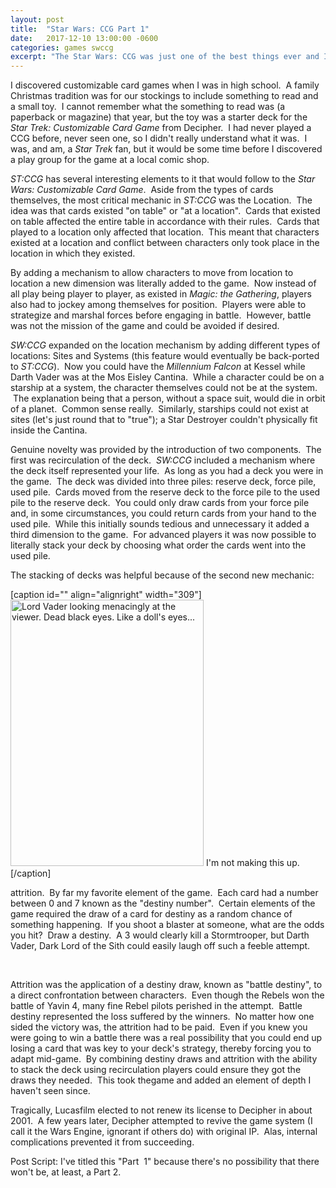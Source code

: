 ```yaml
---
layout: post
title:  "Star Wars: CCG Part 1"
date:   2017-12-10 13:00:00 -0600
categories: games swccg
excerpt: "The Star Wars: CCG was just one of the best things ever and I need to tell you why."
---
```

I discovered customizable card games when I was in high school.  A family Christmas tradition was for our stockings to include something to read and a small toy.  I cannot remember what the something to read was (a paperback or magazine) that year, but the toy was a starter deck for the <em>Star Trek: Customizable Card Game</em> from Decipher.  I had never played a CCG before, never seen one, so I didn't really understand what it was.  I was, and am, a <em>Star Trek </em>fan, but it would be some time before I discovered a play group for the game at a local comic shop.

<em>ST:CCG</em> has several interesting elements to it that would follow to the <em>Star Wars: Customizable Card Game</em>.  Aside from the types of cards themselves, the most critical mechanic in <em>ST:CCG</em> was the Location.  The idea was that cards existed "on table" or "at a location".  Cards that existed on table affected the entire table in accordance with their rules.  Cards that played to a location only affected that location.  This meant that characters existed at a location and conflict between characters only took place in the location in which they existed.

By adding a mechanism to allow characters to move from location to location a new dimension was literally added to the game.  Now instead of all play being player to player, as existed in <em>Magic: the Gathering</em>, players also had to jockey among themselves for position.  Players were able to strategize and marshal forces before engaging in battle.  However, battle was not the mission of the game and could be avoided if desired.

<em>SW:CCG</em> expanded on the location mechanism by adding different types of locations: Sites and Systems (this feature would eventually be back-ported to <em>ST:CCG</em>).  Now you could have the <i>Millennium Falcon</i> at Kessel while Darth Vader was at the Mos Eisley Cantina.  While a character could be on a starship at a system, the character themselves could not be at the system.  The explanation being that a person, without a space suit, would die in orbit of a planet.  Common sense really.  Similarly, starships could not exist at sites (let's just round that to "true"); a Star Destroyer couldn't physically fit inside the Cantina.

Genuine novelty was provided by the introduction of two components.  The first was recirculation of the deck.  <em>SW:CCG</em> included a mechanism where the deck itself represented your life.  As long as you had a deck you were in the game.  The deck was divided into three piles: reserve deck, force pile, used pile.  Cards moved from the reserve deck to the force pile to the used pile to the reserve deck.  You could only draw cards from your force pile and, in some circumstances, you could return cards from your hand to the used pile.  While this initially sounds tedious and unnecessary it added a third dimension to the game.  For advanced players it was now possible to literally stack your deck by choosing what order the cards went into the used pile.

The stacking of decks was helpful because of the second new mechanic:

[caption id="" align="alignright" width="309"]<a href="https://peristilcards.com/wp-content/uploads/2012/03/star-wars-special-edition-dark-darthvaderlordofthesith.gif"><img class="" src="https://peristilcards.com/wp-content/uploads/2012/03/star-wars-special-edition-dark-darthvaderlordofthesith.gif" alt="Lord Vader looking menacingly at the viewer.  Dead black eyes.  Like a doll's eyes..." width="309" height="426" /></a> I'm not making this up.[/caption]

attrition.  By far my favorite element of the game.  Each card had a number between 0 and 7 known as the "destiny number".  Certain elements of the game required the draw of a card for destiny as a random chance of something happening.  If you shoot a blaster at someone, what are the odds you hit?  Draw a destiny.  A 3 would clearly kill a Stormtrooper, but Darth Vader, Dark Lord of the Sith could easily laugh off such a feeble attempt.

&nbsp;

Attrition was the application of a destiny draw, known as "battle destiny", to a direct confrontation between characters.  Even though the Rebels won the battle of Yavin 4, many fine Rebel pilots perished in the attempt.  Battle destiny represented the loss suffered by the winners.  No matter how one sided the victory was, the attrition had to be paid.  Even if you knew you were going to win a battle there was a real possibility that you could end up losing a card that was key to your deck's strategy, thereby forcing you to adapt mid-game.  By combining destiny draws and attrition with the ability to stack the deck using recirculation players could ensure they got the draws they needed.  This took thegame and added an element of depth I haven't seen since.

Tragically, Lucasfilm elected to not renew its license to Decipher in about 2001.  A few years later, Decipher attempted to revive the game system (I call it the Wars Engine, ignorant if others do) with original IP.  Alas, internal complications prevented it from succeeding.

Post Script: I've titled this "Part  1" because there's no possibility that there won't be, at least, a Part 2.